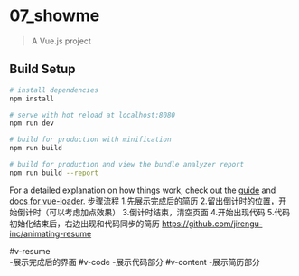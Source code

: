 # 07_showme

> A Vue.js project

## Build Setup

``` bash
# install dependencies
npm install

# serve with hot reload at localhost:8080
npm run dev

# build for production with minification
npm run build

# build for production and view the bundle analyzer report
npm run build --report
```

For a detailed explanation on how things work, check out the [guide](http://vuejs-templates.github.io/webpack/) and [docs for vue-loader](http://vuejs.github.io/vue-loader).
步骤流程
1.先展示完成后的简历
2.留出倒计时的位置，开始倒计时（可以考虑加点效果）
3.倒计时结束，清空页面
4.开始出现代码
5.代码初始化结束后，右边出现和代码同步的简历
https://github.com/jirengu-inc/animating-resume


#v-resume   
-展示完成后的界面
#v-code
-展示代码部分
#v-content
-展示简历部分